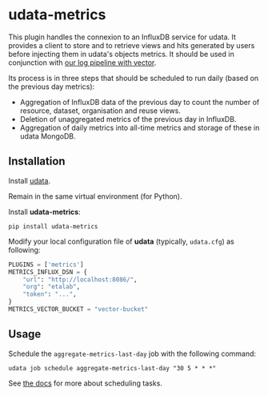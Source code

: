 # udata-metrics

This plugin handles the connexion to an InfluxDB service for udata.
It provides a client to store and to retrieve views and hits generated by users before injecting them in udata's objects metrics.
It should be used in conjunction with [our log pipeline with vector](https://github.com/etalab/vector-test).

Its process is in three steps that should be scheduled to run daily (based on the previous day metrics):
- Aggregation of InfluxDB data of the previous day to count the number of resource, dataset, organisation and reuse views.
- Deletion of unaggregated metrics of the previous day in InfluxDB.
- Aggregation of daily metrics into all-time metrics and storage of these in udata MongoDB.

## Installation

Install [udata](https://github.com/opendatateam/udata).  

Remain in the same virtual environment (for Python).

Install **udata-metrics**:

```shell
pip install udata-metrics
```

Modify your local configuration file of **udata** (typically, `udata.cfg`) as following:

```python
PLUGINS = ['metrics']
METRICS_INFLUX_DSN = {
    "url": "http://localhost:8086/",
    "org": "etalab",
    "token": "...",
}
METRICS_VECTOR_BUCKET = "vector-bucket"
```

## Usage

Schedule the `aggregate-metrics-last-day` job with the following command:
```
udata job schedule aggregate-metrics-last-day "30 5 * * *"
```
See [the docs](https://udata.readthedocs.io/en/latest/administrative-tasks/) for more about scheduling tasks.
